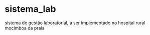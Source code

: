 # sistema_lab
 sistema de gestão laboratorial, a ser implementado no hospital rural mocimboa da praia
